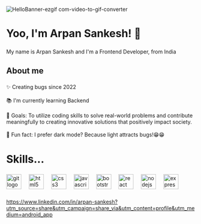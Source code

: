 ![HelloBanner-ezgif com-video-to-gif-converter](https://github.com/user-attachments/assets/08d4740f-2bc5-49bc-a640-ef0233fb2949)

# Yoo, I'm Arpan Sankesh! 👋 





###

<p align="left">My name is Arpan Sankesh and I'm a Frontend Developer, from India</p>

###

<h2 align="left">About me</h2>

###

<p align="left">✨ Creating bugs since 2022<br><br>📚 I'm currently learning Backend<br><br>🎯 Goals: To utilize coding skills to solve real-world problems and contribute meaningfully to creating innovative solutions that positively impact society.<br><br>🎲 Fun fact: I prefer dark mode? Because light attracts bugs!😁😁</p>

###

<h1 align="left">Skills...</h1>

###

<div align="left">
  <img src="https://cdn.jsdelivr.net/gh/devicons/devicon/icons/git/git-original.svg" height="40" alt="git logo"  />
  <img width="12"/>
  <img src="https://cdn.jsdelivr.net/gh/devicons/devicon/icons/html5/html5-original.svg" height="40" alt="html5 logo"  />
  <img width="12"  />
  <img src="https://cdn.jsdelivr.net/gh/devicons/devicon/icons/css3/css3-original.svg" height="40" alt="css3 logo"  />
  <img width="12" />
  <img src="https://cdn.jsdelivr.net/gh/devicons/devicon/icons/javascript/javascript-original.svg" height="40" alt="javascript logo"  />
  <img width="12" />
  <img src="https://cdn.jsdelivr.net/gh/devicons/devicon/icons/bootstrap/bootstrap-original.svg" height="40" alt="bootstrap logo"  />
  <img width="12" />
  <img src="https://cdn.jsdelivr.net/gh/devicons/devicon/icons/react/react-original.svg" height="40" alt="react logo"  />
  <img width="12" />
  <img src="https://cdn.jsdelivr.net/gh/devicons/devicon/icons/nodejs/nodejs-original.svg" height="40" alt="nodejs logo"  />
  <img width="12"/>
  <img src="https://cdn.jsdelivr.net/gh/devicons/devicon/icons/express/express-original.svg" height="40" alt="express logo"  />
</div>



###

https://www.linkedin.com/in/arpan-sankesh?utm_source=share&utm_campaign=share_via&utm_content=profile&utm_medium=android_app

